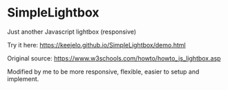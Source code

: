 # SimpleLightbox
Just another Javascript lightbox (responsive)

Try it here: https://keejelo.github.io/SimpleLightbox/demo.html

Original source: https://www.w3schools.com/howto/howto_js_lightbox.asp

Modified by me to be more responsive, flexible, easier to setup and implement.
